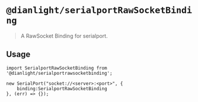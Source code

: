 # `@dianlight/serialportRawSocketBinding`

> A RawSocket Binding for serialport.

## Usage

```
import SerialportRawSocketBinding from '@dianlight/serialportrawsocketbinding';

new SerialPort("socket://<server>:<port>", {
    binding:SerialportRawSocketBinding 
}, (err) => {});
  
```
